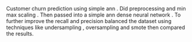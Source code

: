 Customer churn prediction using simple ann . Did preprocessing and min max scaling . Then passed into a simple ann dense neural network . To further improve the recall and precision balanced the dataset using techniques like undersampling , oversampling and smote then compared the results.

